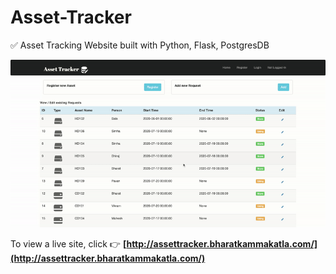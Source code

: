 # Asset-Tracker
✅ Asset Tracking Website built with Python, Flask, PostgresDB

![](AssetTracker.gif)

To view a live site, click 👉 **[http://assettracker.bharatkammakatla.com/](http://assettracker.bharatkammakatla.com/)**